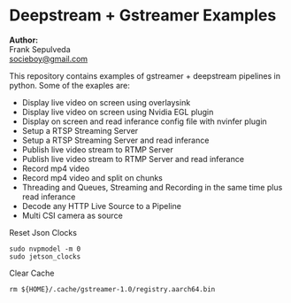 # Deepstream + Gstreamer Examples

**Author:**\
Frank Sepulveda\
socieboy@gmail.com

This repository contains examples of gstreamer + deepstream pipelines in python.
Some of the exaples are:

- Display live video on screen using overlaysink
- Display live video on screen using Nvidia EGL plugin
- Display on screen and read inferance config file with nvinfer plugin
- Setup a RTSP Streaming Server
- Setup a RTSP Streaming Server and read inferance
- Publish live video stream to RTMP Server
- Publish live video stream to RTMP Server and read inferance
- Record mp4 video
- Record mp4 video and split on chunks
- Threading and Queues, Streaming and Recording in the same time plus read inferance
- Decode any HTTP Live Source to a Pipeline
- Multi CSI camera as source


Reset Json Clocks
```
sudo nvpmodel -m 0
sudo jetson_clocks
```

Clear Cache
```
rm ${HOME}/.cache/gstreamer-1.0/registry.aarch64.bin
```